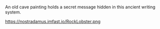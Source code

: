 An old cave painting holds a secret message hidden in this ancient writing system.

https://nostradamus.imfast.io/RockLobster.png

